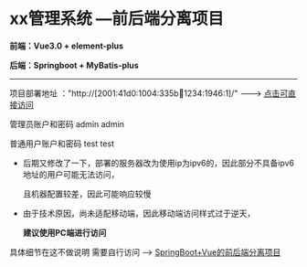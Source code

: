 # xx管理系统 —前后端分离项目

**前端：Vue3.0 + element-plus**

**后端：Springboot + MyBatis-plus**

---

项目部署地址 ："http://[2001:41d0:1004:335b:1234:1234:1946:1]/" ---> [点击可直接访问](http://[2001:41d0:1004:335b:1234:1234:1946:1]:80/)

管理员账户和密码 admin admin

普通用户账户和密码 test test

- 后期又修改了一下，部署的服务器改为使用ip为ipv6的，因此部分不具备ipv6地址的用户可能无法访问，

  且机器配置较差，因此可能响应较慢

- 由于技术原因，尚未适配移动端，因此移动端访问样式过于逆天，

  **建议使用PC端进行访问**

具体细节在这不做说明 需要自行访问 --> [SpringBoot+Vue的前后端分离项目](http://year21.top/2022/07/07/ManagementSystem/)

